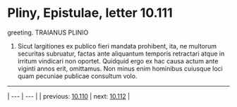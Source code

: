 # Pliny, Epistulae, letter 10.111

greeting. TRAIANUS PLINIO



1. Sicut largitiones ex publico fieri mandata prohibent, ita, ne multorum securitas subruatur, factas ante aliquantum temporis retractari atque in irritum vindicari non oportet. Quidquid ergo ex hac causa actum ante viginti annos erit, omittamus. Non minus enim hominibus cuiusque loci quam pecuniae publicae consultum volo.



---

| --- | --- |
| previous: [10.110](../10.110/) | next: [10.112](../10.112/) |